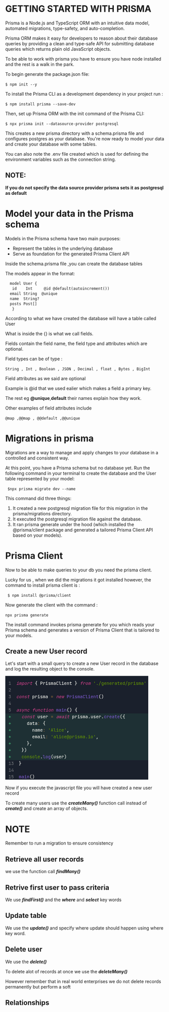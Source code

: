 # GETTING STARTED WITH PRISMA
 Prisma is a Node.js and TypeScript ORM with an intuitive data model, automated migrations, type-safety, and auto-completion.

 Prisma ORM makes it easy for developers to reason about their database queries by providing a clean and type-safe API for submitting database queries which returns plain old JavaScript objects.

 To be able to work with prisma you have to ensure you have node installed and the rest is a walk in the park.

 To begin generate the package.json file:

 `$ npm init --y`

 To install the Prisma CLI as a development dependency in your project run :

 `$ npm install prisma --save-dev `

 Then, set up Prisma ORM with the init command of the Prisma CLI:

 `$ npx prisma init --datasource-provider postgresql `

 This creates a new prisma directory with a schema.prisma file and configures postgres as your database. You're now ready to model your data and create your database with some tables.


 You can also note the .env file created which is used for defining the environment variables such as the connection string.

 ## NOTE:

**If you do not specify the data source provider prisma sets it as postgresql as default**

# Model your data in the Prisma schema

Models in the Prisma schema have two main purposes:

* Represent the tables in the underlying database
* Serve as foundation for the generated Prisma Client API

Inside the schema.prisma file ,you can create the database tables 

The models appear in the format:

      model User {
       id    Int     @id @default(autoincrement())
      email String  @unique 
      name  String?
      posts Post[]
       }

 According to what we have created the database will have a table called  User

 What is inside the  {} is what we call fields.

 Fields contain the field name, the field type and attributes which are optional.

 Field types can be of type :

 `String , Int , Boolean , JSON , Decimal , float , Bytes , BigInt`  

 Field attributes as we said are optional 

 Example is @id that we used ealier which makes a field a primary key.

 The rest eg **@unique**,**default** their names explain how they work.

 Other examples of field attributes include 

 `@map ,@@map , @@default ,@@unique`

 # Migrations in prisma

Migrations are a way to manage and apply changes to your database in a controlled and consistent way.

At this point, you have a Prisma schema but no database yet. Run the following command in your terminal to create the  database and the User  table represented by your model:

` $npx prisma migrate dev --name`

This command did three things:

1. It created a new postgresql migration file for this migration in the prisma/migrations directory.
2. It executed the postgresql migration file against the database.
3. It ran prisma generate under the hood (which installed the @prisma/client package and generated a tailored   Prisma Client API based on your models).

# Prisma Client

Now to be able to make queries to your db you need the prisma client.

Lucky for us , when we did the migrations it got installed however, the command to install prisma client is :

` $ npm install @prisma/client`

Now generate  the client with the command :

`npx prisma generate`

The install command invokes prisma generate for you which reads your Prisma schema and generates a version of Prisma Client that is tailored to your models.


## Create a new User record
Let's start with a small query to create a new User record in the database and log the resulting object to the console. 

![alt text](image.png)

Now if you execute the javascript file you will have created a new user record

To create many users use the ***createMany()*** function call instead of ***create()*** and create an array of objects.

# NOTE

Remember to run a migration to ensure consistency 

## Retrieve all user records

we use the function call ***findMany()***

## Retrive first user to  pass criteria

We use ***findFirst()*** and the ***where*** and ***select*** key words

## Update table

We use the ***update()*** and specify  where update should happen using where key word.

## Delete user 

We use the ***delete()*** 

To delete alot of records at once we use the ***deleteMany()***

However remember that in real world enterprises we do not delete records permanently but perform a soft 

## Relationships


